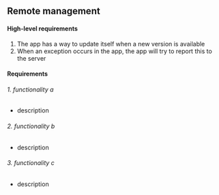 ## Remote management

#### High-level requirements
1. The app has a way to update itself when a new version is available
2. When an exception occurs in the app, the app will try to report this to the server


#### Requirements
###### 1. functionality a
* description

###### 2. functionality b
* description

###### 3. functionality c
* description



